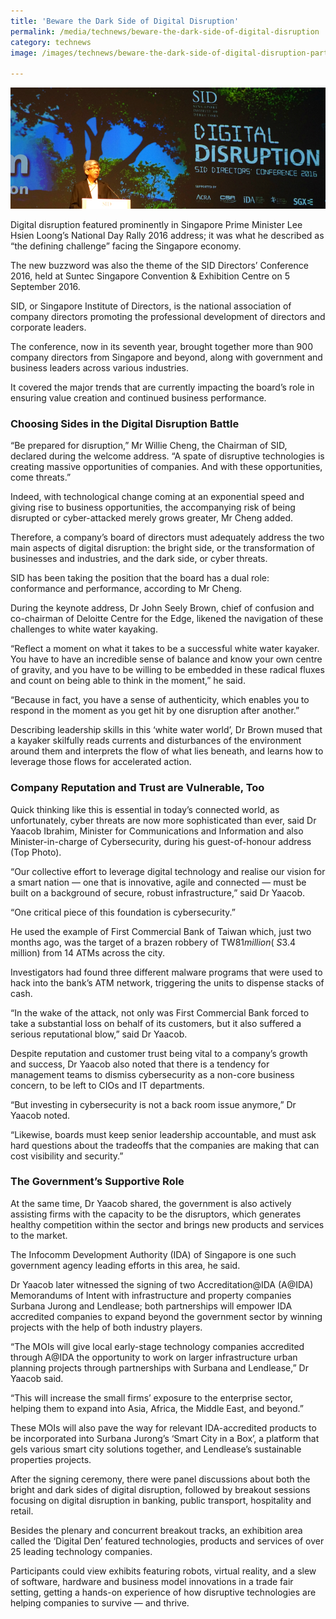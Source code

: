 ```yaml
---
title: 'Beware the Dark Side of Digital Disruption'
permalink: /media/technews/beware-the-dark-side-of-digital-disruption
category: technews
image: /images/technews/beware-the-dark-side-of-digital-disruption-part-1.png

---
```



![Beware the Dark Side of Digital Disruption](/images/technews/beware-the-dark-side-of-digital-disruption-part-1.png)

Digital disruption featured prominently in Singapore Prime Minister Lee Hsien Loong’s National Day Rally 2016 address; it was what he described as “the defining challenge” facing the Singapore economy.

The new buzzword was also the theme of the SID Directors’ Conference 2016, held at Suntec Singapore Convention & Exhibition Centre on 5 September 2016.

SID, or Singapore Institute of Directors, is the national association of company directors promoting the professional development of directors and corporate leaders. 

The conference, now in its seventh year, brought together more than 900 company directors from Singapore and beyond, along with government and business leaders across various industries. 

It covered the major trends that are currently impacting the board’s role in ensuring value creation and continued business performance.

### **Choosing Sides in the Digital Disruption Battle**
“Be prepared for disruption,” Mr Willie Cheng, the Chairman of SID, declared during the welcome address. “A spate of disruptive technologies is creating massive opportunities of companies. And with these opportunities, come threats.” 

Indeed, with technological change coming at an exponential speed and giving rise to business opportunities, the accompanying risk of being disrupted or cyber-attacked merely grows greater, Mr Cheng added.

Therefore, a company’s board of directors must adequately address the two main aspects of digital disruption: the bright side, or the transformation of businesses and industries, and the dark side, or cyber threats. 

SID has been taking the position that the board has a dual role: conformance and performance, according to Mr Cheng.

During the keynote address, Dr John Seely Brown, chief of confusion and co-chairman of Deloitte Centre for the Edge, likened the navigation of these challenges to white water kayaking. 

“Reflect a moment on what it takes to be a successful white water kayaker. You have to have an incredible sense of balance and know your own centre of gravity, and you have to be willing to be embedded in these radical fluxes and count on being able to think in the moment,” he said. 

“Because in fact, you have a sense of authenticity, which enables you to respond in the moment as you get hit by one disruption after another.”

Describing leadership skills in this ‘white water world’, Dr Brown mused that a kayaker skilfully reads currents and disturbances of the environment around them and interprets the flow of what lies beneath, and learns how to leverage those flows for accelerated action.

### **Company Reputation and Trust are Vulnerable, Too**
Quick thinking like this is essential in today’s connected world, as unfortunately, cyber threats are now more sophisticated than ever, said Dr Yaacob Ibrahim,  Minister for Communications and Information and also Minister-in-charge of Cybersecurity, during his guest-of-honour address (Top Photo).

“Our collective effort to leverage digital technology and realise our vision for a smart nation — one that is innovative, agile and connected — must be built on a background of secure, robust infrastructure,” said Dr Yaacob. 

“One critical piece of this foundation is cybersecurity.”

He used the example of First Commercial Bank of Taiwan which, just two months ago, was the target of a brazen robbery of TW$81 million (~S$3.4 million) from 14 ATMs across the city. 

Investigators had found three different malware programs that were used to hack into the bank’s ATM network, triggering the units to dispense stacks of cash. 

“In the wake of the attack, not only was First Commercial Bank forced to take a substantial loss on behalf of its customers, but it also suffered a serious reputational blow,” said Dr Yaacob. 

Despite reputation and customer trust being vital to a company’s growth and success, Dr Yaacob also noted that there is a tendency for management teams to dismiss cybersecurity as a non-core business concern, to be left to CIOs and IT departments. 

“But investing in cybersecurity is not a back room issue anymore,” Dr Yaacob noted. 

“Likewise, boards must keep senior leadership accountable, and must ask hard questions about the tradeoffs that the companies are making that can cost visibility and security.”

### **The Government’s Supportive Role**
At the same time, Dr Yaacob shared, the government is also actively assisting firms with the capacity to be the disruptors, which generates healthy competition within the sector and brings new products and services to the market. 

The Infocomm Development Authority (IDA) of Singapore is one such government agency leading efforts in this area, he said.

Dr Yaacob later witnessed the signing of two Accreditation@IDA (A@IDA) Memorandums of Intent with infrastructure and property companies Surbana Jurong and Lendlease; both partnerships will empower IDA accredited companies to expand beyond the government sector by winning projects with the help of both industry players.

“The MOIs will give local early-stage technology companies accredited through A@IDA the opportunity to work on larger infrastructure urban planning projects through partnerships with Surbana and Lendlease,” Dr Yaacob said. 

“This will increase the small firms’ exposure to the enterprise sector, helping them to expand into Asia, Africa, the Middle East, and beyond.”

These MOIs will also pave the way for relevant IDA-accredited products to be incorporated into Surbana Jurong’s ‘Smart City in a Box’, a platform that gels various smart city solutions together, and Lendlease’s sustainable properties projects. 

After the signing ceremony, there were panel discussions about both the bright and dark sides of digital disruption, followed by breakout sessions focusing on digital disruption in banking, public transport, hospitality and retail.

Besides the plenary and concurrent breakout tracks, an exhibition area called the ‘Digital Den’ featured technologies, products and services of over 25 leading technology companies.

Participants could view exhibits featuring robots, virtual reality, and a slew of software, hardware and business model innovations in a trade fair setting, getting a hands-on experience of how disruptive technologies are helping companies to survive — and thrive.
